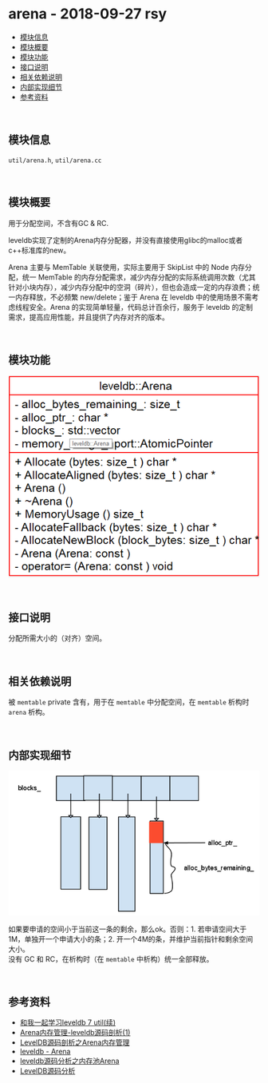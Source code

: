 # arena - 2018-09-27 rsy

- [模块信息](#module_info)
- [模块概要](#module_in_brief)
- [模块功能](#module_function)
- [接口说明](#interface_specification)
- [相关依赖说明](#dependency_specification)
- [内部实现细节](#inner_detail)
- [参考资料](#reference)


&nbsp;   
<a id="module_info"></a>
## 模块信息

`util/arena.h`, `util/arena.cc`


&nbsp;   
<a id="module_in_brief"></a>
## 模块概要

用于分配空间，不含有GC & RC.

leveldb实现了定制的Arena内存分配器，并没有直接使用glibc的malloc或者c++标准库的new。

Arena 主要与 MemTable 关联使用，实际主要用于 SkipList 中的 Node 内存分配，统一 MemTable 的内存分配需求，减少内存分配的实际系统调用次数（尤其针对小块内存），减少内存分配中的空洞（碎片），但也会造成一定的内存浪费；统一内存释放，不必频繁 new/delete；鉴于 Arena 在 leveldb 中的使用场景不需考虑线程安全。Arena 的实现简单轻量，代码总计百余行，服务于 leveldb 的定制需求，提高应用性能，并且提供了内存对齐的版本。

&nbsp;   
<a id="module_function"></a>
## 模块功能

![](assets/Arena_UML_09_27.png)

&nbsp;   
<a id="interface_specification"></a>
## 接口说明

分配所需大小的（对齐）空间。


&nbsp;   
<a id="dependency_specification"></a>
## 相关依赖说明

被 `memtable` private 含有，用于在 `memtable` 中分配空间，在 `memtable` 析构时 `arena` 析构。


&nbsp;   
<a id="inner_detail"></a>
## 内部实现细节

![](assets/Arena_alloc_09_27.png)

如果要申请的空间小于当前这一条的剩余，那么ok。否则：1. 若申请空间大于 1M，单独开一个申请大小的条；2. 开一个4M的条，并维护当前指针和剩余空间大小。   
没有 GC 和 RC，在析构时（在 `memtable` 中析构）统一全部释放。


&nbsp;   
<a id="reference"></a>
## 参考资料

- [和我一起学习leveldb 7 util(续)](http://brg-liuwei.github.io/tech/2014/11/17/leveldb-7.html)
- [Arena内存管理-leveldb源码剖析(1)](http://www.pandademo.com/2016/03/arena-memory-management-leveldb-source-dissect-1/)
- [LevelDB源码剖析之Arena内存管理](http://mingxinglai.com/cn/2013/01/leveldb-arena/)
- [leveldb - Arena](https://dirtysalt.github.io/html/leveldb.html#orgfda6998)
- [leveldb源码分析之内存池Arena](http://luodw.cc/2015/10/15/leveldb-04/)
- [LevelDB源码分析](https://wenku.baidu.com/view/b3285278b90d6c85ec3ac687.html)
